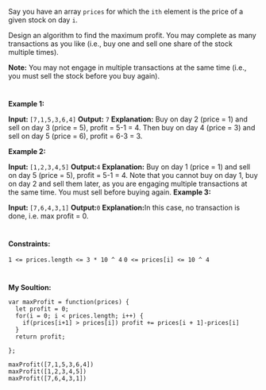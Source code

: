 Say you have an array ```prices``` for which the `ith` element is the price of a given stock on day `i`.

Design an algorithm to find the maximum profit. You may complete as many transactions as you like (i.e., buy one and sell one share of the stock multiple times).

<b>Note:</b> You may not engage in multiple transactions at the same time (i.e., you must sell the stock before you buy again).
#
<b>Example 1:</b>

<b>Input: </b> `[7,1,5,3,6,4]`
<b>Output:</b> `7`
<b>Explanation:</b> Buy on day 2 (price = 1) and sell on day 3 (price = 5), profit = 5-1 = 4.
             Then buy on day 4 (price = 3) and sell on day 5 (price = 6), profit = 6-3 = 3.

<b>Example 2:</b>

<b>Input: </b>`[1,2,3,4,5]`
<b>Output:</b>`4`
<b>Explanation:</b>  Buy on day 1 (price = 1) and sell on day 5 (price = 5), profit = 5-1 = 4.
             Note that you cannot buy on day 1, buy on day 2 and sell them later, as you are
             engaging multiple transactions at the same time. You must sell before buying again.
<b>Example 3:</b>

<b>Input: </b> `[7,6,4,3,1]`
<b>Output:</b>`0`
<b>Explanation:</b>In this case, no transaction is done, i.e. max profit = 0.
#
<b>Constraints:</b>

```1 <= prices.length <= 3 * 10 ^ 4```
```0 <= prices[i] <= 10 ^ 4```
#
<b>My Soultion:</b>
````
var maxProfit = function(prices) {
  let profit = 0;
  for(i = 0; i < prices.length; i++) {
    if(prices[i+1] > prices[i]) profit += prices[i + 1]-prices[i]
  }
  return profit;
 
};

maxProfit([7,1,5,3,6,4])
maxProfit([1,2,3,4,5])
maxProfit([7,6,4,3,1])
````
